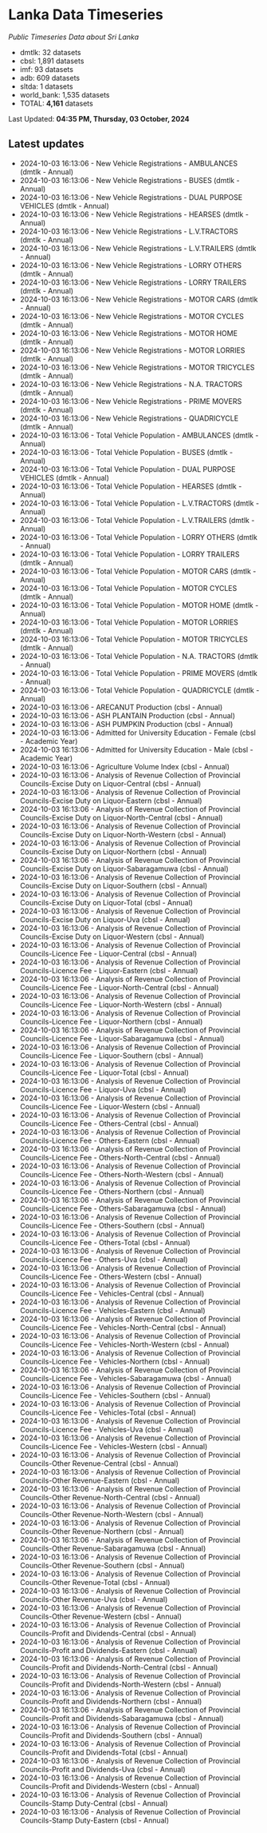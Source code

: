 # Lanka Data Timeseries
*Public Timeseries Data about Sri Lanka*

* dmtlk: 32 datasets
* cbsl: 1,891 datasets
* imf: 93 datasets
* adb: 609 datasets
* sltda: 1 datasets
* world_bank: 1,535 datasets
* TOTAL: **4,161** datasets

Last Updated: **04:35 PM, Thursday, 03 October, 2024**

## Latest updates

* 2024-10-03 16:13:06 - New Vehicle Registrations - AMBULANCES (dmtlk - Annual)
* 2024-10-03 16:13:06 - New Vehicle Registrations - BUSES (dmtlk - Annual)
* 2024-10-03 16:13:06 - New Vehicle Registrations - DUAL PURPOSE VEHICLES (dmtlk - Annual)
* 2024-10-03 16:13:06 - New Vehicle Registrations - HEARSES (dmtlk - Annual)
* 2024-10-03 16:13:06 - New Vehicle Registrations - L.V.TRACTORS (dmtlk - Annual)
* 2024-10-03 16:13:06 - New Vehicle Registrations - L.V.TRAILERS (dmtlk - Annual)
* 2024-10-03 16:13:06 - New Vehicle Registrations - LORRY OTHERS (dmtlk - Annual)
* 2024-10-03 16:13:06 - New Vehicle Registrations - LORRY TRAILERS (dmtlk - Annual)
* 2024-10-03 16:13:06 - New Vehicle Registrations - MOTOR CARS (dmtlk - Annual)
* 2024-10-03 16:13:06 - New Vehicle Registrations - MOTOR CYCLES (dmtlk - Annual)
* 2024-10-03 16:13:06 - New Vehicle Registrations - MOTOR HOME (dmtlk - Annual)
* 2024-10-03 16:13:06 - New Vehicle Registrations - MOTOR LORRIES (dmtlk - Annual)
* 2024-10-03 16:13:06 - New Vehicle Registrations - MOTOR TRICYCLES (dmtlk - Annual)
* 2024-10-03 16:13:06 - New Vehicle Registrations - N.A. TRACTORS (dmtlk - Annual)
* 2024-10-03 16:13:06 - New Vehicle Registrations - PRIME MOVERS (dmtlk - Annual)
* 2024-10-03 16:13:06 - New Vehicle Registrations - QUADRICYCLE (dmtlk - Annual)
* 2024-10-03 16:13:06 - Total Vehicle Population - AMBULANCES (dmtlk - Annual)
* 2024-10-03 16:13:06 - Total Vehicle Population - BUSES (dmtlk - Annual)
* 2024-10-03 16:13:06 - Total Vehicle Population - DUAL PURPOSE VEHICLES (dmtlk - Annual)
* 2024-10-03 16:13:06 - Total Vehicle Population - HEARSES (dmtlk - Annual)
* 2024-10-03 16:13:06 - Total Vehicle Population - L.V.TRACTORS (dmtlk - Annual)
* 2024-10-03 16:13:06 - Total Vehicle Population - L.V.TRAILERS (dmtlk - Annual)
* 2024-10-03 16:13:06 - Total Vehicle Population - LORRY OTHERS (dmtlk - Annual)
* 2024-10-03 16:13:06 - Total Vehicle Population - LORRY TRAILERS (dmtlk - Annual)
* 2024-10-03 16:13:06 - Total Vehicle Population - MOTOR CARS (dmtlk - Annual)
* 2024-10-03 16:13:06 - Total Vehicle Population - MOTOR CYCLES (dmtlk - Annual)
* 2024-10-03 16:13:06 - Total Vehicle Population - MOTOR HOME (dmtlk - Annual)
* 2024-10-03 16:13:06 - Total Vehicle Population - MOTOR LORRIES (dmtlk - Annual)
* 2024-10-03 16:13:06 - Total Vehicle Population - MOTOR TRICYCLES (dmtlk - Annual)
* 2024-10-03 16:13:06 - Total Vehicle Population - N.A. TRACTORS (dmtlk - Annual)
* 2024-10-03 16:13:06 - Total Vehicle Population - PRIME MOVERS (dmtlk - Annual)
* 2024-10-03 16:13:06 - Total Vehicle Population - QUADRICYCLE (dmtlk - Annual)
* 2024-10-03 16:13:06 - ARECANUT Production (cbsl - Annual)
* 2024-10-03 16:13:06 - ASH PLANTAIN Production (cbsl - Annual)
* 2024-10-03 16:13:06 - ASH PUMPKIN Production (cbsl - Annual)
* 2024-10-03 16:13:06 - Admitted for University Education - Female (cbsl - Academic Year)
* 2024-10-03 16:13:06 - Admitted for University Education - Male (cbsl - Academic Year)
* 2024-10-03 16:13:06 - Agriculture Volume Index (cbsl - Annual)
* 2024-10-03 16:13:06 - Analysis of Revenue Collection of Provincial Councils-Excise Duty on Liquor-Central (cbsl - Annual)
* 2024-10-03 16:13:06 - Analysis of Revenue Collection of Provincial Councils-Excise Duty on Liquor-Eastern (cbsl - Annual)
* 2024-10-03 16:13:06 - Analysis of Revenue Collection of Provincial Councils-Excise Duty on Liquor-North-Central (cbsl - Annual)
* 2024-10-03 16:13:06 - Analysis of Revenue Collection of Provincial Councils-Excise Duty on Liquor-North-Western (cbsl - Annual)
* 2024-10-03 16:13:06 - Analysis of Revenue Collection of Provincial Councils-Excise Duty on Liquor-Northern (cbsl - Annual)
* 2024-10-03 16:13:06 - Analysis of Revenue Collection of Provincial Councils-Excise Duty on Liquor-Sabaragamuwa (cbsl - Annual)
* 2024-10-03 16:13:06 - Analysis of Revenue Collection of Provincial Councils-Excise Duty on Liquor-Southern (cbsl - Annual)
* 2024-10-03 16:13:06 - Analysis of Revenue Collection of Provincial Councils-Excise Duty on Liquor-Total (cbsl - Annual)
* 2024-10-03 16:13:06 - Analysis of Revenue Collection of Provincial Councils-Excise Duty on Liquor-Uva (cbsl - Annual)
* 2024-10-03 16:13:06 - Analysis of Revenue Collection of Provincial Councils-Excise Duty on Liquor-Western (cbsl - Annual)
* 2024-10-03 16:13:06 - Analysis of Revenue Collection of Provincial Councils-Licence Fee - Liquor-Central (cbsl - Annual)
* 2024-10-03 16:13:06 - Analysis of Revenue Collection of Provincial Councils-Licence Fee - Liquor-Eastern (cbsl - Annual)
* 2024-10-03 16:13:06 - Analysis of Revenue Collection of Provincial Councils-Licence Fee - Liquor-North-Central (cbsl - Annual)
* 2024-10-03 16:13:06 - Analysis of Revenue Collection of Provincial Councils-Licence Fee - Liquor-North-Western (cbsl - Annual)
* 2024-10-03 16:13:06 - Analysis of Revenue Collection of Provincial Councils-Licence Fee - Liquor-Northern (cbsl - Annual)
* 2024-10-03 16:13:06 - Analysis of Revenue Collection of Provincial Councils-Licence Fee - Liquor-Sabaragamuwa (cbsl - Annual)
* 2024-10-03 16:13:06 - Analysis of Revenue Collection of Provincial Councils-Licence Fee - Liquor-Southern (cbsl - Annual)
* 2024-10-03 16:13:06 - Analysis of Revenue Collection of Provincial Councils-Licence Fee - Liquor-Total (cbsl - Annual)
* 2024-10-03 16:13:06 - Analysis of Revenue Collection of Provincial Councils-Licence Fee - Liquor-Uva (cbsl - Annual)
* 2024-10-03 16:13:06 - Analysis of Revenue Collection of Provincial Councils-Licence Fee - Liquor-Western (cbsl - Annual)
* 2024-10-03 16:13:06 - Analysis of Revenue Collection of Provincial Councils-Licence Fee - Others-Central (cbsl - Annual)
* 2024-10-03 16:13:06 - Analysis of Revenue Collection of Provincial Councils-Licence Fee - Others-Eastern (cbsl - Annual)
* 2024-10-03 16:13:06 - Analysis of Revenue Collection of Provincial Councils-Licence Fee - Others-North-Central (cbsl - Annual)
* 2024-10-03 16:13:06 - Analysis of Revenue Collection of Provincial Councils-Licence Fee - Others-North-Western (cbsl - Annual)
* 2024-10-03 16:13:06 - Analysis of Revenue Collection of Provincial Councils-Licence Fee - Others-Northern (cbsl - Annual)
* 2024-10-03 16:13:06 - Analysis of Revenue Collection of Provincial Councils-Licence Fee - Others-Sabaragamuwa (cbsl - Annual)
* 2024-10-03 16:13:06 - Analysis of Revenue Collection of Provincial Councils-Licence Fee - Others-Southern (cbsl - Annual)
* 2024-10-03 16:13:06 - Analysis of Revenue Collection of Provincial Councils-Licence Fee - Others-Total (cbsl - Annual)
* 2024-10-03 16:13:06 - Analysis of Revenue Collection of Provincial Councils-Licence Fee - Others-Uva (cbsl - Annual)
* 2024-10-03 16:13:06 - Analysis of Revenue Collection of Provincial Councils-Licence Fee - Others-Western (cbsl - Annual)
* 2024-10-03 16:13:06 - Analysis of Revenue Collection of Provincial Councils-Licence Fee - Vehicles-Central (cbsl - Annual)
* 2024-10-03 16:13:06 - Analysis of Revenue Collection of Provincial Councils-Licence Fee - Vehicles-Eastern (cbsl - Annual)
* 2024-10-03 16:13:06 - Analysis of Revenue Collection of Provincial Councils-Licence Fee - Vehicles-North-Central (cbsl - Annual)
* 2024-10-03 16:13:06 - Analysis of Revenue Collection of Provincial Councils-Licence Fee - Vehicles-North-Western (cbsl - Annual)
* 2024-10-03 16:13:06 - Analysis of Revenue Collection of Provincial Councils-Licence Fee - Vehicles-Northern (cbsl - Annual)
* 2024-10-03 16:13:06 - Analysis of Revenue Collection of Provincial Councils-Licence Fee - Vehicles-Sabaragamuwa (cbsl - Annual)
* 2024-10-03 16:13:06 - Analysis of Revenue Collection of Provincial Councils-Licence Fee - Vehicles-Southern (cbsl - Annual)
* 2024-10-03 16:13:06 - Analysis of Revenue Collection of Provincial Councils-Licence Fee - Vehicles-Total (cbsl - Annual)
* 2024-10-03 16:13:06 - Analysis of Revenue Collection of Provincial Councils-Licence Fee - Vehicles-Uva (cbsl - Annual)
* 2024-10-03 16:13:06 - Analysis of Revenue Collection of Provincial Councils-Licence Fee - Vehicles-Western (cbsl - Annual)
* 2024-10-03 16:13:06 - Analysis of Revenue Collection of Provincial Councils-Other Revenue-Central (cbsl - Annual)
* 2024-10-03 16:13:06 - Analysis of Revenue Collection of Provincial Councils-Other Revenue-Eastern (cbsl - Annual)
* 2024-10-03 16:13:06 - Analysis of Revenue Collection of Provincial Councils-Other Revenue-North-Central (cbsl - Annual)
* 2024-10-03 16:13:06 - Analysis of Revenue Collection of Provincial Councils-Other Revenue-North-Western (cbsl - Annual)
* 2024-10-03 16:13:06 - Analysis of Revenue Collection of Provincial Councils-Other Revenue-Northern (cbsl - Annual)
* 2024-10-03 16:13:06 - Analysis of Revenue Collection of Provincial Councils-Other Revenue-Sabaragamuwa (cbsl - Annual)
* 2024-10-03 16:13:06 - Analysis of Revenue Collection of Provincial Councils-Other Revenue-Southern (cbsl - Annual)
* 2024-10-03 16:13:06 - Analysis of Revenue Collection of Provincial Councils-Other Revenue-Total (cbsl - Annual)
* 2024-10-03 16:13:06 - Analysis of Revenue Collection of Provincial Councils-Other Revenue-Uva (cbsl - Annual)
* 2024-10-03 16:13:06 - Analysis of Revenue Collection of Provincial Councils-Other Revenue-Western (cbsl - Annual)
* 2024-10-03 16:13:06 - Analysis of Revenue Collection of Provincial Councils-Profit and Dividends-Central (cbsl - Annual)
* 2024-10-03 16:13:06 - Analysis of Revenue Collection of Provincial Councils-Profit and Dividends-Eastern (cbsl - Annual)
* 2024-10-03 16:13:06 - Analysis of Revenue Collection of Provincial Councils-Profit and Dividends-North-Central (cbsl - Annual)
* 2024-10-03 16:13:06 - Analysis of Revenue Collection of Provincial Councils-Profit and Dividends-North-Western (cbsl - Annual)
* 2024-10-03 16:13:06 - Analysis of Revenue Collection of Provincial Councils-Profit and Dividends-Northern (cbsl - Annual)
* 2024-10-03 16:13:06 - Analysis of Revenue Collection of Provincial Councils-Profit and Dividends-Sabaragamuwa (cbsl - Annual)
* 2024-10-03 16:13:06 - Analysis of Revenue Collection of Provincial Councils-Profit and Dividends-Southern (cbsl - Annual)
* 2024-10-03 16:13:06 - Analysis of Revenue Collection of Provincial Councils-Profit and Dividends-Total (cbsl - Annual)
* 2024-10-03 16:13:06 - Analysis of Revenue Collection of Provincial Councils-Profit and Dividends-Uva (cbsl - Annual)
* 2024-10-03 16:13:06 - Analysis of Revenue Collection of Provincial Councils-Profit and Dividends-Western (cbsl - Annual)
* 2024-10-03 16:13:06 - Analysis of Revenue Collection of Provincial Councils-Stamp Duty-Central (cbsl - Annual)
* 2024-10-03 16:13:06 - Analysis of Revenue Collection of Provincial Councils-Stamp Duty-Eastern (cbsl - Annual)